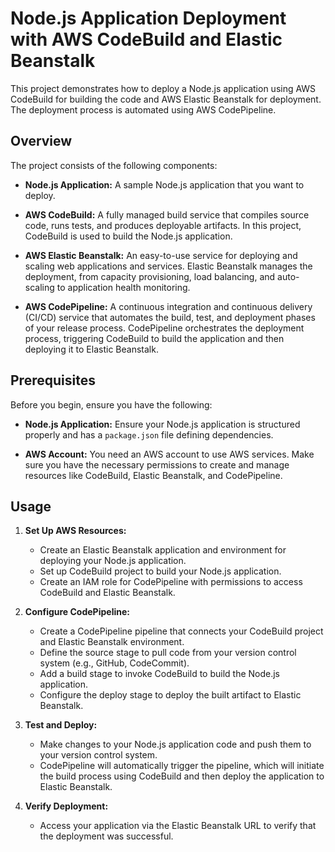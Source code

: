 # Node.js Application Deployment with AWS CodeBuild and Elastic Beanstalk

This project demonstrates how to deploy a Node.js application using AWS CodeBuild for building the code and AWS Elastic Beanstalk for deployment. The deployment process is automated using AWS CodePipeline.

## Overview

The project consists of the following components:

- **Node.js Application:** A sample Node.js application that you want to deploy.
  
- **AWS CodeBuild:** A fully managed build service that compiles source code, runs tests, and produces deployable artifacts. In this project, CodeBuild is used to build the Node.js application.

- **AWS Elastic Beanstalk:** An easy-to-use service for deploying and scaling web applications and services. Elastic Beanstalk manages the deployment, from capacity provisioning, load balancing, and auto-scaling to application health monitoring.

- **AWS CodePipeline:** A continuous integration and continuous delivery (CI/CD) service that automates the build, test, and deployment phases of your release process. CodePipeline orchestrates the deployment process, triggering CodeBuild to build the application and then deploying it to Elastic Beanstalk.

## Prerequisites

Before you begin, ensure you have the following:

- **Node.js Application:** Ensure your Node.js application is structured properly and has a `package.json` file defining dependencies.

- **AWS Account:** You need an AWS account to use AWS services. Make sure you have the necessary permissions to create and manage resources like CodeBuild, Elastic Beanstalk, and CodePipeline.

## Usage

1. **Set Up AWS Resources:**
   
   - Create an Elastic Beanstalk application and environment for deploying your Node.js application.
   - Set up CodeBuild project to build your Node.js application.
   - Create an IAM role for CodePipeline with permissions to access CodeBuild and Elastic Beanstalk.

2. **Configure CodePipeline:**
   
   - Create a CodePipeline pipeline that connects your CodeBuild project and Elastic Beanstalk environment.
   - Define the source stage to pull code from your version control system (e.g., GitHub, CodeCommit).
   - Add a build stage to invoke CodeBuild to build the Node.js application.
   - Configure the deploy stage to deploy the built artifact to Elastic Beanstalk.

3. **Test and Deploy:**
   
   - Make changes to your Node.js application code and push them to your version control system.
   - CodePipeline will automatically trigger the pipeline, which will initiate the build process using CodeBuild and then deploy the application to Elastic Beanstalk.

4. **Verify Deployment:**
   
   - Access your application via the Elastic Beanstalk URL to verify that the deployment was successful.

